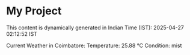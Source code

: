 # My Project

This content is dynamically generated in Indian Time (IST): 2025-04-27 02:12:52 IST


Current Weather in Coimbatore:
Temperature: 25.88 °C
Condition: mist
